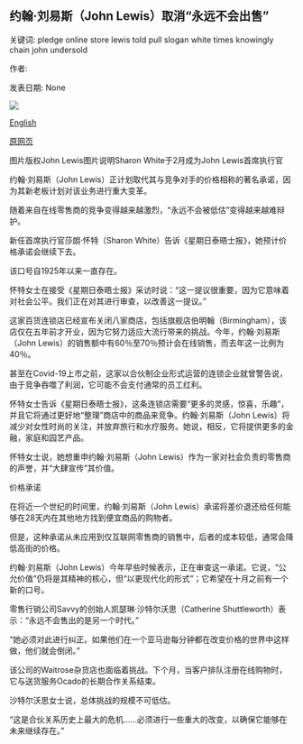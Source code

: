 ## 约翰·刘易斯（John Lewis）取消“永远不会出售”

关键词: pledge online store lewis told pull slogan white times knowingly chain john undersold

作者: 

发表日期: None

![](https://ichef.bbci.co.uk/news/1024/branded_news/55C5/production/_114075912_sharon-white1.jpg)

[English](John%20Lewis%20to%20pull%20%27Never%20knowingly%20undersold%27%20pledge.md)

[原网页](https://www.bbc.com/news/business-53881214)

图片版权John Lewis图片说明Sharon White于2月成为John Lewis首席执行官

约翰·刘易斯（John Lewis）正计划取代其与竞争对手的价格相称的著名承诺，因为其新老板计划对该业务进行重大变革。

随着来自在线零售商的竞争变得越来越激烈，“永远不会被低估”变得越来越难辩护。

新任首席执行官莎朗·怀特（Sharon White）告诉《星期日泰晤士报》，她预计价格承诺会继续下去。

该口号自1925年以来一直存在。

怀特女士在接受《星期日泰晤士报》采访时说：“这一提议很重要，因为它意味着对社会公平。我们正在对其进行审查，以改善这一提议。”

这家百货连锁店已经宣布关闭八家商店，包括旗舰店伯明翰（Birmingham），该店仅在五年前才开业，因为它努力适应大流行带来的挑战。今年，约翰·刘易斯（John Lewis）的销售额中有60％至70％预计会在线销售，而去年这一比例为40％。

甚至在Covid-19上市之前，这家以合伙制企业形式运营的连锁企业就曾警告说，由于竞争吞噬了利润，它可能不会支付通常的员工红利。

怀特女士告诉《星期日泰晤士报》，这条连锁店需要“更多的灵感，惊喜，乐趣”，并且它将通过更好地“整理”商店中的商品来竞争。约翰·刘易斯（John Lewis）将减少对女性时尚的关注，并放弃旅行和水疗服务。她说，相反，它将提供更多的金融，家庭和园艺产品。

怀特女士说，她想重申约翰·刘易斯（John Lewis）作为一家对社会负责的零售商的声誉，并“大肆宣传”其价值。

价格承诺

在将近一个世纪的时间里，约翰·刘易斯（John Lewis）承诺将差价退还给任何能够在28天内在其他地方找到便宜商品的购物者。

但是，这种承诺从未应用到仅互联网零售商的销售中，后者的成本较低，通常会降低高街的价格。

约翰·刘易斯（John Lewis）今年早些时候表示，正在审查这一承诺。它说，“公允价值”仍将是其精神的核心，但“以更现代化的形式”；它希望在十月之前有一个新的口号。

零售行销公司Savvy的创始人凯瑟琳·沙特尔沃思（Catherine Shuttleworth）表示：“永远不会售出的是另一个时代。”

“她必须对此进行纠正。如果他们在一个亚马逊每分钟都在改变价格的世界中这样做，他们就会倒闭。”

该公司的Waitrose杂货店也面临着挑战。下个月，当客户排队注册在线购物时，它与送货服务Ocado的长期合作关系结束。

沙特尔沃思女士说，总体挑战的规模不可低估。

“这是合伙关系历史上最大的危机……必须进行一些重大的改变，以确保它能够在未来继续存在。”